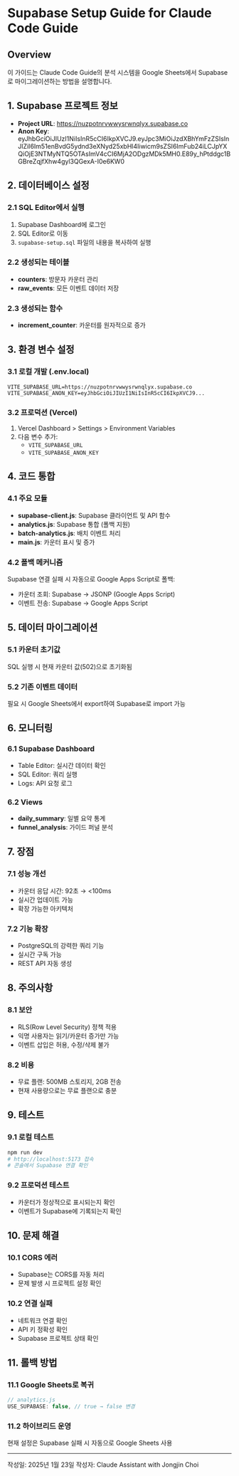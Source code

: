 # Supabase Setup Guide for Claude Code Guide

## Overview
이 가이드는 Claude Code Guide의 분석 시스템을 Google Sheets에서 Supabase로 마이그레이션하는 방법을 설명합니다.

## 1. Supabase 프로젝트 정보
- **Project URL**: https://nuzpotnrvwwysrwnqlyx.supabase.co
- **Anon Key**: eyJhbGciOiJIUzI1NiIsInR5cCI6IkpXVCJ9.eyJpc3MiOiJzdXBhYmFzZSIsInJlZiI6Im51enBvdG5ydnd3eXNyd25xbHl4Iiwicm9sZSI6ImFub24iLCJpYXQiOjE3NTMyNTQ5OTAsImV4cCI6MjA2ODgzMDk5MH0.E89y_hPtddgc1BGBreZqjfXhw4gyl3QGexA-I0e6KW0

## 2. 데이터베이스 설정

### 2.1 SQL Editor에서 실행
1. Supabase Dashboard에 로그인
2. SQL Editor로 이동
3. `supabase-setup.sql` 파일의 내용을 복사하여 실행

### 2.2 생성되는 테이블
- **counters**: 방문자 카운터 관리
- **raw_events**: 모든 이벤트 데이터 저장

### 2.3 생성되는 함수
- **increment_counter**: 카운터를 원자적으로 증가

## 3. 환경 변수 설정

### 3.1 로컬 개발 (.env.local)
```env
VITE_SUPABASE_URL=https://nuzpotnrvwwysrwnqlyx.supabase.co
VITE_SUPABASE_ANON_KEY=eyJhbGciOiJIUzI1NiIsInR5cCI6IkpXVCJ9...
```

### 3.2 프로덕션 (Vercel)
1. Vercel Dashboard > Settings > Environment Variables
2. 다음 변수 추가:
   - `VITE_SUPABASE_URL`
   - `VITE_SUPABASE_ANON_KEY`

## 4. 코드 통합

### 4.1 주요 모듈
- **supabase-client.js**: Supabase 클라이언트 및 API 함수
- **analytics.js**: Supabase 통합 (폴백 지원)
- **batch-analytics.js**: 배치 이벤트 처리
- **main.js**: 카운터 표시 및 증가

### 4.2 폴백 메커니즘
Supabase 연결 실패 시 자동으로 Google Apps Script로 폴백:
- 카운터 조회: Supabase → JSONP (Google Apps Script)
- 이벤트 전송: Supabase → Google Apps Script

## 5. 데이터 마이그레이션

### 5.1 카운터 초기값
SQL 실행 시 현재 카운터 값(502)으로 초기화됨

### 5.2 기존 이벤트 데이터
필요 시 Google Sheets에서 export하여 Supabase로 import 가능

## 6. 모니터링

### 6.1 Supabase Dashboard
- Table Editor: 실시간 데이터 확인
- SQL Editor: 쿼리 실행
- Logs: API 요청 로그

### 6.2 Views
- **daily_summary**: 일별 요약 통계
- **funnel_analysis**: 가이드 퍼널 분석

## 7. 장점

### 7.1 성능 개선
- 카운터 응답 시간: 92초 → <100ms
- 실시간 업데이트 가능
- 확장 가능한 아키텍처

### 7.2 기능 확장
- PostgreSQL의 강력한 쿼리 기능
- 실시간 구독 가능
- REST API 자동 생성

## 8. 주의사항

### 8.1 보안
- RLS(Row Level Security) 정책 적용
- 익명 사용자는 읽기/카운터 증가만 가능
- 이벤트 삽입은 허용, 수정/삭제 불가

### 8.2 비용
- 무료 플랜: 500MB 스토리지, 2GB 전송
- 현재 사용량으로는 무료 플랜으로 충분

## 9. 테스트

### 9.1 로컬 테스트
```bash
npm run dev
# http://localhost:5173 접속
# 콘솔에서 Supabase 연결 확인
```

### 9.2 프로덕션 테스트
- 카운터가 정상적으로 표시되는지 확인
- 이벤트가 Supabase에 기록되는지 확인

## 10. 문제 해결

### 10.1 CORS 에러
- Supabase는 CORS를 자동 처리
- 문제 발생 시 프로젝트 설정 확인

### 10.2 연결 실패
- 네트워크 연결 확인
- API 키 정확성 확인
- Supabase 프로젝트 상태 확인

## 11. 롤백 방법

### 11.1 Google Sheets로 복귀
```javascript
// analytics.js
USE_SUPABASE: false, // true → false 변경
```

### 11.2 하이브리드 운영
현재 설정은 Supabase 실패 시 자동으로 Google Sheets 사용

---

작성일: 2025년 1월 23일
작성자: Claude Assistant with Jongjin Choi